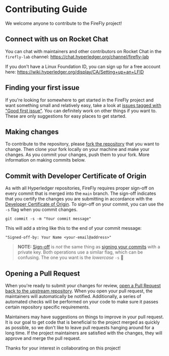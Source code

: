 # Contributing Guide

We welcome anyone to contribute to the FireFly project!

## Connect with us on Rocket Chat

You can chat with maintainers and other contributors on Rocket Chat in the `firefly-lab` channel:
https://chat.hyperledger.org/channel/firefly-lab

If you don't have a Linux Foundation ID, you can sign up for a free account here:
https://wiki.hyperledger.org/display/CA/Setting+up+an+LFID

## Finding your first issue

If you're looking for somewhere to get started in the FireFly project and want something small and relatively easy, take a look at [issues tagged with "Good first issue"](https://github.com/search?q=repo%3Ahyperledger-labs%2Ffirefly+repo%3Ahyperledger-labs%2Ffirefly-fabconnect+repo%3Ahyperledger-labs%2Ffirefly-cli+repo%3Ahyperledger-labs%2Ffirefly-samples+repo%3Ahyperledger-labs%2Ffirefly-ethconnect+repo%3Ahyperledger-labs%2Ffirefly-dataexchange-https+repo%3Ahyperledger-labs%2Ffirefly-ui+repo%3Ahyperledger-labs%2Ffirefly-cordaconnect+label%3A%22Good+first+issue%22+state%3Aopen&type=Issues&ref=advsearch&l=&l=). You can definitely work on other things if you want to. These are only suggestions for easy places to get started.

## Making changes

To contribute to the repository, please [fork the repository](https://docs.github.com/en/get-started/quickstart/fork-a-repo) that you want to change. Then clone your fork locally on your machine and make your changes. As you commit your changes, push them to your fork. More information on making commits below.

## Commit with Developer Certificate of Origin

As with all Hyperledger repositories, FireFly requires proper sign-off on every commit that is merged into the `main` branch. The sign-off indicates that you certify the changes you are submitting in accordance with the [Developer Certificate of Origin](https://developercertificate.org/). To sign-off on your commit, you can use the `-s` flag when you commit changes.

```
git commit -s -m "Your commit message"
```

This will add a string like this to the end of your commit message:

```
"Signed-off-by: Your Name <your-email@address>"
```

> **NOTE:** [Sign-off](https://git-scm.com/docs/git-commit#Documentation/git-commit.txt--s) is _not_ the same thing as [signing your commits](https://git-scm.com/docs/git-commit#Documentation/git-commit.txt--Sltkeyidgt) with a private key. Both operations use a similar flag, which can be confusing. The one you want is the _lowercase_ `-s` 🙂

## Opening a Pull Request

When you're ready to submit your changes for review, [open a Pull Request back to the upstream repository](https://docs.github.com/en/github/collaborating-with-pull-requests/proposing-changes-to-your-work-with-pull-requests/creating-a-pull-request-from-a-fork). When you open your pull request, the maintainers will automatically be notified. Additionally, a series of automated checks will be performed on your code to make sure it passes certain repository specific requirements.

Maintainers may have suggestions on things to improve in your pull request. It is our goal to get code that is beneficial to the project merged as quickly as possible, so we don't like to leave pull requests hanging around for a long time. If the project maintainers are satisfied with the changes, they will approve and merge the pull request.

Thanks for your interest in collaborating on this project!

